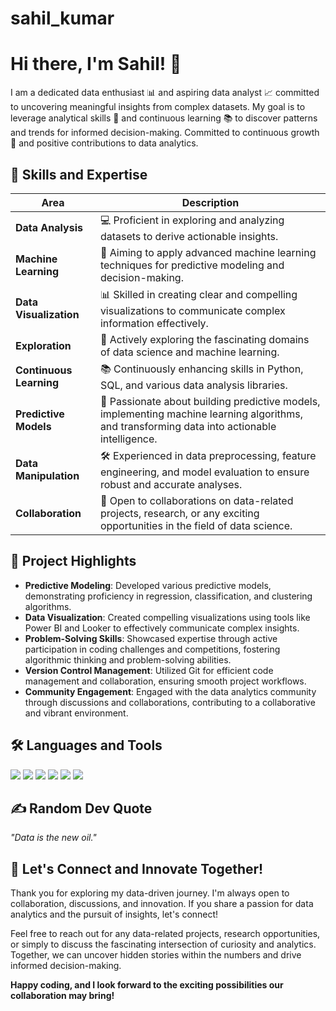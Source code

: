 # sahil_kumar
# Hi there, I'm Sahil! 👋

I am a dedicated data enthusiast 📊 and aspiring data analyst 📈 committed to uncovering meaningful insights from complex datasets. 
My goal is to leverage analytical skills 🧠 and continuous learning 📚 to discover patterns and trends for informed decision-making. 
Committed to continuous growth 🌱 and positive contributions to data analytics.

## 🚀 Skills and Expertise

| Area                 | Description                                                                                     |
|----------------------|-------------------------------------------------------------------------------------------------|
| **Data Analysis**     | 💻 Proficient in exploring and analyzing datasets to derive actionable insights.                  |
| **Machine Learning**  | 🤖 Aiming to apply advanced machine learning techniques for predictive modeling and decision-making.|
| **Data Visualization**| 📊 Skilled in creating clear and compelling visualizations to communicate complex information effectively.|
| **Exploration**       | 🔬 Actively exploring the fascinating domains of data science and machine learning.               |
| **Continuous Learning**| 📚 Continuously enhancing skills in Python, SQL, and various data analysis libraries.            |
| **Predictive Models** | 🎯 Passionate about building predictive models, implementing machine learning algorithms, and transforming data into actionable intelligence.|
| **Data Manipulation** | 🛠 Experienced in data preprocessing, feature engineering, and model evaluation to ensure robust and accurate analyses.|
| **Collaboration**     | 🤝 Open to collaborations on data-related projects, research, or any exciting opportunities in the field of data science.|

## 💼 Project Highlights

- **Predictive Modeling**: Developed various predictive models, demonstrating proficiency in regression, classification, and clustering algorithms.
- **Data Visualization**: Created compelling visualizations using tools like Power BI and Looker to effectively communicate complex insights.
- **Problem-Solving Skills**: Showcased expertise through active participation in coding challenges and competitions, fostering algorithmic thinking and problem-solving abilities.
- **Version Control Management**: Utilized Git for efficient code management and collaboration, ensuring smooth project workflows.
- **Community Engagement**: Engaged with the data analytics community through discussions and collaborations, contributing to a collaborative and vibrant environment.

## 🛠 Languages and Tools

<p>
  <img src="https://img.shields.io/badge/Python-3776AB?style=for-the-badge&logo=python&logoColor=white"/>
  <img src="https://img.shields.io/badge/Power_BI-F2C811?style=for-the-badge&logo=powerbi&logoColor=black"/>
  <img src="https://img.shields.io/badge/Excel-217346?style=for-the-badge&logo=microsoftexcel&logoColor=white"/>
  <img src="https://img.shields.io/badge/SQL-000000?style=for-the-badge&logo=postgresql&logoColor=white"/>
  <img src="https://img.shields.io/badge/Tableau-E97627?style=for-the-badge&logo=tableau&logoColor=white"/>
  <img src="https://img.shields.io/badge/Git-F05032?style=for-the-badge&logo=git&logoColor=white"/>
  <!-- Add more badges as needed -->
</p>

## ✍️ Random Dev Quote
_"Data is the new oil."_

## 🌟 Let's Connect and Innovate Together!
Thank you for exploring my data-driven journey. I'm always open to collaboration, discussions, and innovation. If you share a passion for data analytics and the pursuit of insights, let's connect!

Feel free to reach out for any data-related projects, research opportunities, or simply to discuss the fascinating intersection of curiosity and analytics. Together, we can uncover hidden stories within the numbers and drive informed decision-making.

**Happy coding, and I look forward to the exciting possibilities our collaboration may bring!**
